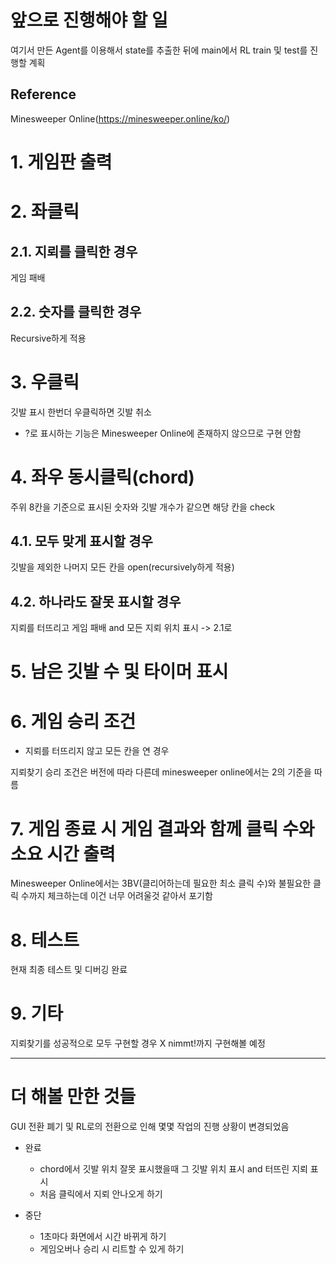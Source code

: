 앞으로 진행해야 할 일
====================

여기서 만든 Agent를 이용해서 state를 추출한 뒤에 main에서 RL train 및 test를 진행할 계획

## Reference

Minesweeper Online(https://minesweeper.online/ko/)

# 1. 게임판 출력

# 2. 좌클릭
## 2.1. 지뢰를 클릭한 경우
게임 패배
## 2.2. 숫자를 클릭한 경우
Recursive하게 적용

# 3. 우클릭
깃발 표시 한번더 우클릭하면 깃발 취소
- ?로 표시하는 기능은 Minesweeper Online에 존재하지 않으므로 구현 안함

# 4. 좌우 동시클릭(chord)
주위 8칸을 기준으로 표시된 숫자와 깃발 개수가 같으면 해당 칸을 check
## 4.1. 모두 맞게 표시할 경우
깃발을 제외한 나머지 모든 칸을 open(recursively하게 적용)
## 4.2. 하나라도 잘못 표시할 경우
지뢰를 터뜨리고 게임 패배 and 모든 지뢰 위치 표시 -> 2.1로

# 5. 남은 깃발 수 및 타이머 표시

# 6. 게임 승리 조건
- 지뢰를 터뜨리지 않고 모든 칸을 연 경우

지뢰찾기 승리 조건은 버전에 따라 다른데 minesweeper online에서는 2의 기준을 따름

# 7. 게임 종료 시 게임 결과와 함께 클릭 수와 소요 시간 출력
Minesweeper Online에서는 3BV(클리어하는데 필요한 최소 클릭 수)와 불필요한 클릭 수까지 체크하는데 이건 너무 어려울것 같아서 포기함

# 8. 테스트
현재 최종 테스트 및 디버깅 완료

# 9. 기타
지뢰찾기를 성공적으로 모두 구현할 경우 X nimmt!까지 구현해볼 예정

- - -

# 더 해볼 만한 것들
GUI 전환 폐기 및 RL로의 전환으로 인해 몇몇 작업의 진행 상황이 변경되었음

- 완료
    - chord에서 깃발 위치 잘못 표시했을때 그 깃발 위치 표시 and 터뜨린 지뢰 표시
    - 처음 클릭에서 지뢰 안나오게 하기

- 중단
    - 1초마다 화면에서 시간 바뀌게 하기
    - 게임오버나 승리 시 리트할 수 있게 하기